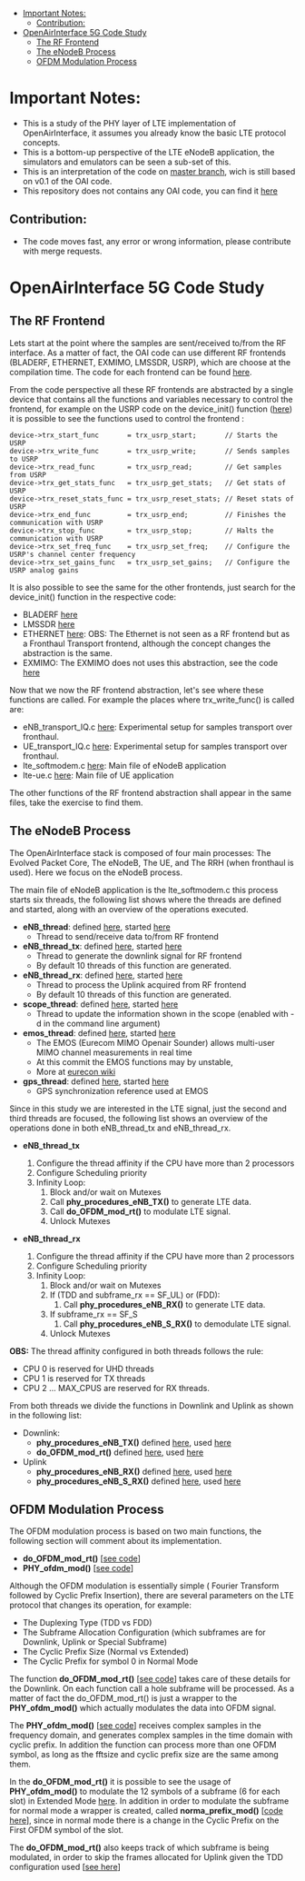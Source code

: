 
- [Important Notes:](#important-notes)
	- [Contribution:](#contribution)
- [OpenAirInterface 5G Code Study](#openairinterface-5g-code-study)
	- [The RF Frontend](#the-rf-frontend)
	- [The eNodeB Process](#the-enodeb-process)
	- [OFDM Modulation Process](#ofdm-modulation-process)

# Important Notes:

* This is a study of the PHY layer of LTE implementation of OpenAirInterface, it assumes you already know the basic LTE protocol concepts.
* This is a bottom-up perspective of the LTE eNodeB application, the simulators and emulators can be seen a sub-set of this.
* This is an interpretation of the code on [master branch](https://gitlab.eurecom.fr/oai/openairinterface5g/commit/d0e2938baabf6abf52889dec662f1abef1bc8e56), wich is still based on v0.1 of the OAI code.
* This repository does not contains any OAI code, you can find it [here](https://gitlab.eurecom.fr/oai/openairinterface5g)

## Contribution:
* The code moves fast, any error or wrong information, please contribute with merge requests.

# OpenAirInterface 5G Code Study

## The RF Frontend

Lets start at the point where the samples are sent/received to/from the RF interface. 
As a matter of fact, the OAI code can use different RF frontends (BLADERF,   ETHERNET,  EXMIMO,  LMSSDR,  USRP), which are choose at the compilation time. The code for each frontend can be found  [here](https://gitlab.eurecom.fr/oai/openairinterface5g/tree/master/targets/ARCH).

From the code perspective all these RF frontends are abstracted by a single device that contains all the functions and variables necessary to control the frontend, for example on the USRP code on the device_init() function ([here](https://gitlab.eurecom.fr/oai/openairinterface5g/blob/master/targets/ARCH/USRP/USERSPACE/LIB/usrp_lib.cpp#L486)) it is possible to see the functions used to control the frontend :

```
device->trx_start_func       = trx_usrp_start;       // Starts the USRP 
device->trx_write_func       = trx_usrp_write;       // Sends samples to USRP
device->trx_read_func        = trx_usrp_read;        // Get samples from USRP
device->trx_get_stats_func   = trx_usrp_get_stats;   // Get stats of USRP
device->trx_reset_stats_func = trx_usrp_reset_stats; // Reset stats of USRP
device->trx_end_func         = trx_usrp_end;         // Finishes the communication with USRP
device->trx_stop_func        = trx_usrp_stop;        // Halts the communication with USRP
device->trx_set_freq_func    = trx_usrp_set_freq;    // Configure the USRP's channel center frequency
device->trx_set_gains_func   = trx_usrp_set_gains;   // Configure the USRP analog gains
```

It is also possible to see the same for the other frontends, just search for the device_init() function in the respective code:
* BLADERF [here](https://gitlab.eurecom.fr/oai/openairinterface5g/blob/master/targets/ARCH/BLADERF/USERSPACE/LIB/bladerf_lib.c#L1080)
* LMSSDR [here](https://gitlab.eurecom.fr/oai/openairinterface5g/blob/master/targets/ARCH/LMSSDR/USERSPACE/LIB/lms_lib.cpp#L446)
* ETHERNET [here](https://gitlab.eurecom.fr/oai/openairinterface5g/blob/master/targets/ARCH/ETHERNET/USERSPACE/LIB/ethernet_lib.c#L323): OBS: The Ethernet is not seen as a RF frontend but as a Fronthaul Transport frontend, although the concept changes the abstraction is the same.
* EXMIMO: The EXMIMO does not uses this abstraction, see the code [here](https://gitlab.eurecom.fr/oai/openairinterface5g/blob/master/targets/ARCH/EXMIMO/USERSPACE/LIB/openair0_lib.c)

Now that we now the RF frontend abstraction, let's see where these functions are called. For example the places where trx_write_func() is called are:

* eNB_transport_IQ.c [here](https://gitlab.eurecom.fr/oai/openairinterface5g/blob/master/targets/RT/USER/UE_transport_IQ.c#L390): Experimental setup for samples transport over fronthaul.
* UE_transport_IQ.c [here](https://gitlab.eurecom.fr/oai/openairinterface5g/blob/master/targets/RT/USER/eNB_transport_IQ.c#L459): Experimental setup for samples transport over fronthaul.
* lte_softmodem.c [here](https://gitlab.eurecom.fr/oai/openairinterface5g/blob/master/targets/RT/USER/lte-softmodem.c#L2110): Main file of eNodeB application
* lte-ue.c [here](https://gitlab.eurecom.fr/oai/openairinterface5g/blob/master/targets/RT/USER/lte-ue.c#L1345): Main file of UE application

The other functions of the RF frontend abstraction shall appear in the same files, take the exercise to find them.

## The eNodeB Process

The OpenAirInterface stack is composed of four main processes: The Evolved Packet Core, The eNodeB, The UE, and The RRH (when fronthaul is used).
Here we focus on the eNodeB process.

The main file of eNodeB application is the lte_softmodem.c this process starts six threads, the following list shows where the threads are defined and started, along with an overview of the operations executed.

* **eNB_thread**: defined [here](https://gitlab.eurecom.fr/oai/openairinterface5g/blob/master/targets/RT/USER/lte-softmodem.c#L1770), started [here](https://gitlab.eurecom.fr/oai/openairinterface5g/blob/master/targets/RT/USER/lte-softmodem.c#L3750)
	* Thread to send/receive data to/from RF frontend
* **eNB_thread_tx**: defined [here](https://gitlab.eurecom.fr/oai/openairinterface5g/blob/master/targets/RT/USER/lte-softmodem.c#L1064), started [here](https://gitlab.eurecom.fr/oai/openairinterface5g/blob/master/targets/RT/USER/lte-softmodem.c#L1641)
	* Thread to generate the downlink signal for RF frontend
	* By default 10 threads of this function are generated.
* **eNB_thread_rx**: defined [here](https://gitlab.eurecom.fr/oai/openairinterface5g/blob/master/targets/RT/USER/lte-softmodem.c#L1367), started [here](https://gitlab.eurecom.fr/oai/openairinterface5g/blob/master/targets/RT/USER/lte-softmodem.c#L1642)
	* Thread to process the Uplink acquired from RF frontend
	* By default 10 threads of this function are generated.
* **scope_thread**: defined [here](https://gitlab.eurecom.fr/oai/openairinterface5g/blob/master/targets/RT/USER/lte-softmodem.c#L550), started [here](https://gitlab.eurecom.fr/oai/openairinterface5g/blob/master/targets/RT/USER/lte-softmodem.c#L3666)
	* Thread to update the information shown in the scope (enabled with -d in the command line argument)
* **emos_thread**: defined [here](https://gitlab.eurecom.fr/oai/openairinterface5g/blob/master/targets/RT/USER/lte-softmodem.c#L719), started [here](https://gitlab.eurecom.fr/oai/openairinterface5g/blob/master/targets/RT/USER/lte-softmodem.c#L3677)
	* The EMOS (Eurecom MIMO Openair Sounder) allows multi-user MIMO channel measurements in real time
	* At this commit the EMOS functions may by unstable,
	* More at [eurecon wiki](https://twiki.eurecom.fr/twiki/bin/view/OpenAirInterface/EurecomMimoOpenairSounder)
* **gps_thread**: defined [here](https://gitlab.eurecom.fr/oai/openairinterface5g/blob/master/targets/RT/USER/lte-softmodem.c#L649), started [here](https://gitlab.eurecom.fr/oai/openairinterface5g/blob/master/targets/RT/USER/lte-softmodem.c#L3679)
	* GPS synchronization reference used at EMOS

Since in this study we are interested in the LTE signal, just the second and third threads are focused, the following list shows an overview of the operations done in both eNB_thread_tx and eNB_thread_rx.

* **eNB_thread_tx**
	1. Configure the thread affinity if the CPU have more than 2 processors
	2. Configure Scheduling priority
	3. Infinity Loop:
		1. Block and/or wait on Mutexes
		2. Call **phy_procedures_eNB_TX()** to generate LTE data.
		3. Call **do_OFDM_mod_rt()** to modulate LTE signal.
		4. Unlock Mutexes

* **eNB_thread_rx**
	1. Configure the thread affinity if the CPU have more than 2 processors
	2. Configure Scheduling priority
	3. Infinity Loop:
		1. Block and/or wait on Mutexes
		2. If (TDD and subframe_rx == SF_UL) or (FDD):
			1. Call **phy_procedures_eNB_RX()** to generate LTE data.
		3. If subframe_rx == SF_S
			1. Call **phy_procedures_eNB_S_RX()** to demodulate LTE signal.
		4. Unlock Mutexes


**OBS:** The thread affinity configured in both threads follows the rule:
* CPU 0 is reserved for UHD threads
* CPU 1 is reserved for TX threads
* CPU 2 ... MAX_CPUS are reserved for RX threads.

From both threads we divide the functions in Downlink and Uplink as shown in the following list:

* Downlink:
	* **phy_procedures_eNB_TX()** defined [here](https://gitlab.eurecom.fr/oai/openairinterface5g/blob/master/openair1/SCHED/phy_procedures_lte_eNb.c#L517), used [here](https://gitlab.eurecom.fr/oai/openairinterface5g/blob/master/targets/RT/USER/lte-softmodem.c#L1255)
	* **do_OFDM_mod_rt()** defined [here](https://gitlab.eurecom.fr/oai/openairinterface5g/blob/master/targets/RT/USER/lte-softmodem.c#L947), used [here](https://gitlab.eurecom.fr/oai/openairinterface5g/blob/master/targets/RT/USER/lte-softmodem.c#L1273)
* Uplink
	* **phy_procedures_eNB_RX()** defined [here](https://gitlab.eurecom.fr/oai/openairinterface5g/blob/master/openair1/SCHED/phy_procedures_lte_eNb.c#L2671), used [here](https://gitlab.eurecom.fr/oai/openairinterface5g/blob/master/targets/RT/USER/lte-softmodem.c#L1541)
	* **phy_procedures_eNB_S_RX()** defined [here](https://gitlab.eurecom.fr/oai/openairinterface5g/blob/master/openair1/SCHED/phy_procedures_lte_eNb.c#L293), used [here](https://gitlab.eurecom.fr/oai/openairinterface5g/blob/master/targets/RT/USER/lte-softmodem.c#L1545)

## OFDM Modulation Process

The OFDM modulation process is based on two main functions, the following section will comment about its implementation.
* **do_OFDM_mod_rt()** [[see code](https://gitlab.eurecom.fr/oai/openairinterface5g/blob/master/targets/RT/USER/lte-softmodem.c#L947)]
* **PHY_ofdm_mod()** [[see code](https://gitlab.eurecom.fr/oai/openairinterface5g/blob/master/openair1/PHY/MODULATION/ofdm_mod.c#L85)]

Although the OFDM modulation is essentially simple ( Fourier Transform followed by Cyclic Prefix Insertion), there are several parameters on the LTE protocol that changes its operation, for example:

- The Duplexing Type (TDD vs FDD)
- The Subframe Allocation Configuration (which subframes are for Downlink, Uplink or Special Subframe)
- The Cyclic Prefix Size (Normal vs Extended)
- The Cyclic Prefix for symbol 0 in Normal Mode

The function **do_OFDM_mod_rt()** [[see code](https://gitlab.eurecom.fr/oai/openairinterface5g/blob/master/targets/RT/USER/lte-softmodem.c#L947)] takes care of these details for the Downlink. 
On each function call a hole subframe will be processed.
As a matter of fact the do_OFDM_mod_rt() is just a wrapper to the **PHY_ofdm_mod()** which actually modulates the data into OFDM signal.

The **PHY_ofdm_mod()** [[see code](https://gitlab.eurecom.fr/oai/openairinterface5g/blob/master/openair1/PHY/MODULATION/ofdm_mod.c#L85)] receives complex samples in the frequency domain, and generates complex samples in the time domain with cyclic prefix.
In addition the function can process more than one OFDM symbol, as long as the fftsize and cyclic prefix size are the same among them.

In the **do_OFDM_mod_rt()** it is possible to see the usage of **PHY_ofdm_mod()** to modulate the 12 symbols of a subframe (6 for each slot) in Extended Mode [here](https://gitlab.eurecom.fr/oai/openairinterface5g/blob/master/targets/RT/USER/lte-softmodem.c#L968).
In addition in order to modulate the subframe for normal mode a wrapper is created, called **norma_prefix_mod()** [[code here](https://gitlab.eurecom.fr/oai/openairinterface5g/blob/master/openair1/PHY/MODULATION/ofdm_mod.c#L47)], since in normal mode there is a change in the Cyclic Prefix on the First OFDM symbol of the slot.

The **do_OFDM_mod_rt()** also keeps track of which subframe is being modulated, in order to skip the frames allocated for Uplink given the TDD configuration used [[see here](https://gitlab.eurecom.fr/oai/openairinterface5g/blob/master/targets/RT/USER/lte-softmodem.c#L1026)]
